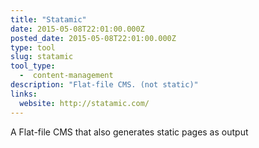 ```yaml
---
title: "Statamic"
date: 2015-05-08T22:01:00.000Z
posted_date: 2015-05-08T22:01:00.000Z
type: tool
slug: statamic
tool_type: 
  -  content-management
description: "Flat-file CMS. (not static)"
links:
  website: http://statamic.com/
---
```

A Flat-file CMS that also generates static pages as output





